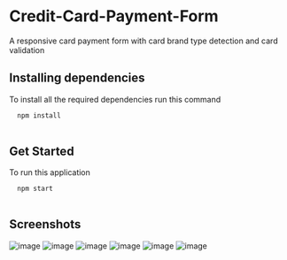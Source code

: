 # Credit-Card-Payment-Form
A responsive card payment form with card brand type detection and card validation

## Installing dependencies

To install all the required dependencies run this command

```bash
  npm install 
  
```

## Get Started 

To run this application 

```bash
  npm start
  
```
## Screenshots
![image](https://user-images.githubusercontent.com/65703105/162368411-af61c9b5-5df3-4927-bda4-6370c4eb7798.png)
![image](https://user-images.githubusercontent.com/65703105/162368428-bf372e79-11d1-4aeb-84e9-920108efdb52.png)
![image](https://user-images.githubusercontent.com/65703105/162368441-3e995e07-4b3d-40eb-9f07-2bac2022e7bb.png)
![image](https://user-images.githubusercontent.com/65703105/162368453-9985f8f1-1d51-4a2c-a1c4-c6cd0e5ae811.png)
![image](https://user-images.githubusercontent.com/65703105/162368475-b5264a84-43f9-4af8-af3e-8d9fd9d1f31f.png)
![image](https://user-images.githubusercontent.com/65703105/162368490-815e9583-33f4-4c96-a1bd-b1a8631eff83.png)
